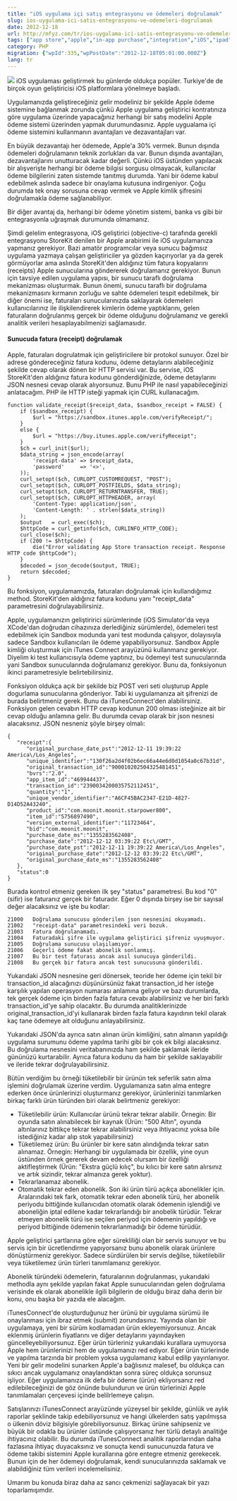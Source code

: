 ```yaml
---
title: "iOS uygulama içi satış entegrasyonu ve ödemeleri doğrulamak"
slug: ios-uygulama-ici-satis-entegrasyonu-ve-odemeleri-dogrulamak
date: 2012-12-18
url: http://mfyz.com/tr/ios-uygulama-ici-satis-entegrasyonu-ve-odemeleri-dogrulamak/
tags: ["app store","apple","in-app purchase","integration","iOS","ipad","iphone","itunes","itunes connect","php","purchase","server","store","storekit","verification"]
category: PHP
migration: {"wpId":335,"wpPostDate":"2012-12-18T05:01:00.000Z"}
lang: tr
---
```


![](/images/archive/tr/2012/12/in-app-purchases.png) iOS uygulaması geliştirmek bu günlerde oldukça popüler. Turkiye'de de birçok oyun geliştiricisi iOS platformlara yönelmeye başladı.

Uygulamanızda geliştireceğiniz gelir modeliniz bir şekilde Apple ödeme sistemine bağlanmak zorunda çünkü Apple uygulama geliştirici kontratınıza göre uygulama üzerinde yapacağınız herhangi bir satış modelini Apple ödeme sistemi üzerinden yapmak durumundasınız. Apple uygualama içi ödeme sistemini kullanmanın avantajları ve dezavantajları var.

En büyük dezavantajı her ödemede, Apple'a 30% vermek. Bunun dışında ödemeleri doğrulamanın teknik zorlukları da var. Bunun dışında avantajları, dezavantajlarını unutturacak kadar değerli. Çünkü iOS üstünden yapılacak bir alışverişte herhangi bir ödeme bilgisi sorgusu olmayacak, kullanıcılar ödeme bilgilerini zaten sistemde tanıtmış durumda. Yani bir ödeme kabul edebilmek aslında sadece bir onaylama kutusuna indirgeniyor. Çoğu durumda tek onay sorusuna cevap vermek ve Apple kimlik şifresini doğrulamakla ödeme sağlanabiliyor.

Bir diğer avantaj da, herhangi bir ödeme yönetim sistemi, banka vs gibi bir entegrasyonla uğraşmak durumunda olmamanız.

Şimdi gelelim entegrasyona, iOS geliştirici (objective-c) tarafında gerekli entegrasyonu StoreKit denilen bir Apple arabirimi ile iOS uygulamanıza yapmanız gerekiyor. Bazi amatör programcılar veya sunucu bağımsız uygulama yazmaya çalışan geliştiriciler ya gözden kaçırıyorlar ya da gerek görmüyorlar ama aslında StoreKit'den aldığınız tüm fatura kopyalarını (receipts) Apple sunucularına göndererek doğrulamanız gerekiyor. Bunun için tavsiye edilen uygulama yapısı, bir sunucu taraflı doğrulama mekanizması oluşturmak. Bunun önemi, sunucu taraflı bir doğrulama mekanizmasını kırmanın zorluğu ve sahte ödemeleri tespit edebilmek, bir diğer önemi ise, faturaları sunucularınızda saklayarak ödemeleri kullanıcılarınız ile ilişkilendirerek kimlerin ödeme yaptıklarını, gelen faturaların doğrulanmış gerçek bir ödeme olduğunu doğrulamanız ve gerekli analitik verileri hesaplayabilmenizi sağlamasıdır.

#### Sunucuda fatura (receipt) doğrulamak

Apple, faturaları dogrulatmak için geliştiricilere bir protokol sunuyor. Özel bir adrese göndereceğiniz fatura kodunu, ödeme detaylarını alabileceğiniz şekilde cevap olarak dönen bir HTTP servisi var. Bu servise, iOS StoreKit'den aldığınız fatura kodunu gönderdiğinizde, ödeme detaylarını JSON nesnesi cevap olarak alıyorsunuz. Bunu PHP ile nasıl yapabileceğinizi anlatacağım. PHP ile HTTP isteği yapmak için CURL kullanacağım.
```
function validate_receipt($receipt_data, $sandbox_receipt = FALSE) {
    if ($sandbox_receipt) {
        $url = "https://sandbox.itunes.apple.com/verifyReceipt/";
    }
    else {
        $url = "https://buy.itunes.apple.com/verifyReceipt";
    }
    $ch = curl_init($url);
    $data_string = json_encode(array(
        'receipt-data' => $receipt_data,
        'password'     => '<>',
    ));
    curl_setopt($ch, CURLOPT_CUSTOMREQUEST, "POST");
    curl_setopt($ch, CURLOPT_POSTFIELDS, $data_string);
    curl_setopt($ch, CURLOPT_RETURNTRANSFER, TRUE);
    curl_setopt($ch, CURLOPT_HTTPHEADER, array(
        'Content-Type: application/json',
        'Content-Length: ' . strlen($data_string))
    );
    $output   = curl_exec($ch);
    $httpCode = curl_getinfo($ch, CURLINFO_HTTP_CODE);
    curl_close($ch);
    if (200 != $httpCode) {
        die("Error validating App Store transaction receipt. Response HTTP code $httpCode");
    }
    $decoded = json_decode($output, TRUE);
    return $decoded;
}

```
Bu fonksiyon, uygulamamızda, faturaları doğrulamak için kullandığımız method. StoreKit'den aldığınız fatura kodunu yanı "receipt_data" parametresini doğrulayabilirsiniz.

Apple, uygulamanızın geliştiririci sürümlerinde (iOS Simulator'da veya XCode'dan doğrudan cihazınıza derlediğiniz sürümlerde), ödemeleri test edebilmek için Sandbox modunda yani test modunda çalışıyor, dolayısıyla sadece Sandbox kullanıcıları ile ödeme yapabiliyorsunuz. Sandbox Apple kimliği oluşturmak için iTunes Connect arayüzünü kullanmanız gerekiyor. Diyelim ki test kullanıcısıyla ödeme yaptınız, bu ödemeyi test sunucularında yani Sandbox sunucularında doğrulamanız gerekiyor. Bunu da, fonksiyonun ikinci parametresiyle belirtebilirsiniz.

Fonksiyon oldukça açık bir şekilde biz POST veri seti oluşturup Apple dogurlama sunucularına gönderiyor. Tabi ki uygulamanıza ait şifrenizi de burada belirtmeniz gerek. Bunu da iTunesConnect'den alabilirsiniz. Fonksiyon gelen cevabın HTTP cevap kodunun 200 olması isteğinize ait bir cevap olduğu anlamına gelir. Bu durumda cevap olarak bir json nesnesi alacaksınız. JSON nesneniz şöyle birşey olmalı:
```
{
   "receipt":{
      "original_purchase_date_pst":"2012-12-11 19:39:22 America\/Los_Angeles",
      "unique_identifier":"130f26a2d4f02b6ec66a44e6d0d1054a0c67b31d",
      "original_transaction_id":"900010202504325481451",
      "bvrs":"2.0",
      "app_item_id":"469944437",
      "transaction_id":"2390034200035752112451",
      "quantity":"1",
      "unique_vendor_identifier":"A6CF45BAC2347-E21D-4827-D14D52A43240",
      "product_id":"com.moonit.moonit.starpower800",
      "item_id":"5756897490",
      "version_external_identifier":"11723464",
      "bid":"com.moonit.moonit",
      "purchase_date_ms":"1355283562408",
      "purchase_date":"2012-12-12 03:39:22 Etc\/GMT",
      "purchase_date_pst":"2012-12-11 19:39:22 America\/Los_Angeles",
      "original_purchase_date":"2012-12-12 03:39:22 Etc\/GMT",
      "original_purchase_date_ms":"1355283562408"
   },
   "status":0
}

```
Burada kontrol etmeniz gereken ilk şey "status" parametresi. Bu kod "0" (sifir) ise faturanız gerçek bir faturadır. Eğer 0 dışında birşey ise bir sayısal değer alacaksınız ve işte bu kodlar:
```
21000   Doğrulama sunucusu gönderilen json nesnesini okuyamadı.
21002   "receipt-data" parametresindeki veri bozuk.
21003   Fatura doğrulanamadı.
21004   Faturadaki şifre ile uygulama geliştirici şifreniz uyuşmuyor.
21005   Doğrulama sunucusu ulaşılamıyor.
21006   Geçerli ödeme fakat abonelik sonlanmış.
21007   Bu bir test faturası ancak asıl sunucuya gönderildi.
21008   Bu gerçek bir fatura ancak test sunucusuna gönderildi.

```
Yukarıdaki JSON nesnesine geri dönersek, teoride her ödeme için tekil bir transaction_id alacağınızı düşünürsünüz fakat transaction_id her isteğe karşılık yapılan operasyon numarası anlamına geliyor ve bazı durumlarda, tek gerçek ödeme için birden fazla fatura cevabı alabilirsiniz ve her biri farklı transaction_id'ye sahip olacaktır. Bu durumda analitiklerinizde original_transaction_id'yi kullanarak birden fazla fatura kayıdının tekil olarak kaç tane ödemeye ait olduğunu anlayabilirsiniz.

Yukarıdaki JSON'da ayrıca satın alınan ürün kimliğini, satın almanın yapıldığı uygulama surumunu ödeme yapılma tarihi gibi bir çok ek bilgi alacaksınız. Bu doğrulama nesnesini veritabanınızda ham şekilde şaklamak ileride gününüzü kurtarabilir. Ayrıca fatura kodunu da ham bir şekilde saklayabilir ve ileride tekrar doğrulayabilirsiniz.

Bütün verdiğim bu örneği tüketilebilir bir ürünün tek seferlik satın alma işlemini doğrulamak üzerine verdim. Uygulamanıza satın alma entegre ederken önce ürünlerinizi oluşturmanız gerekiyor, ürünlerinizi tanımlarken birkaç farklı ürün türünden biri olarak belirtmeniz gerekiyor:

*   Tüketilebilir ürün: Kullanıcılar ürünü tekrar tekrar alabilir. Örnegin: Bir oyunda satın alınabilecek bir kaynak (Ürün: "500 Altın", oyunda altınlarınız bittikçe tekrar tekrar alabilirsiniz veya ihtiyacınız yoksa bile istediğiniz kadar alıp stok yapabilirsiniz)
*   Tüketilemez ürün: Bu ürünler bir kere satın alındığında tekrar satın alınamaz. Örnegin: Herhangi bir uygulamada bir özellik, yine oyun üstünden örnek gererek devam edecek olursam bir özelliği aktifleştirmek (Ürün: "Ekstra güçlü kılıç", bu kılıcı bir kere satın alırsınız ve artık sizindir, tekrar almanıza gerek yoktur).
*   Tekrarlanamaz abonelik.
*   Otomatik tekrar eden abonelik. Son iki ürün türü açıkça abonelikler için. Aralarındaki tek fark, otomatik tekrar eden abonelik türü, her abonelik periyodu bittiğinde kullanıcıdan otomatik olarak ödemenin işlendiği ve aboneliğin iptal edilene kadar tekrarlandığı bir anobelik türüdür. Tekrar etmeyen abonelik türü ise seçilen periyod için ödemenin yapıldığı ve periyod bittiğinde ödemenin tekrarlanmadığı bir ödeme türüdür.

Apple geliştirici şartlarına göre eğer sürekliliği olan bir servis sunuyor ve bu servis için bir ücretlendirme yapıyorsanız bunu abonelik olarak ürünlere dönüştürmeniz gerekiyor. Sadece sürdürülen bir servis değilse, tüketilebilir veya tüketilemez ürün türleri tanımlamanız gerekiyor.

Abonelik türündeki ödemelerin, faturalarının doğrulanması, yukarıdaki methodla aynı şekilde yapılan fakat Apple sunucularından gelen doğrulama verisinde ek olarak abonelikle ilgili bilgilerin de olduğu biraz daha derin bir konu, onu başka bir yazıda ele alacağım.

iTunesConnect'de oluşturduğunuz her ürünü bir uygulama sürümü ile onaylanması için ibraz etmek (submit) zorundasınız. Yayında olan bir uygulamaya, yeni bir sürüm kodlamadan ürün ekleyemiyorsunuz. Ancak eklenmiş ürünlerin fiyatlarını ve diğer detaylarını yayındayken güncelleyebiliyorsunuz. Eğer ürün türleriniz yukarıdaki kurallara uymuyorsa Apple hem ürünlerinizi hem de uygulamanızı red ediyor. Eğer ürün türlerinde ve yapılma tarzında bir problem yoksa uygulamanız kabul edilip yayınlanıyor. Yeni bir gelir modelini sunarken Apple'a bağlısınız malesef, bu oldukça can sıkıcı ancak uygulamanız onaylandıktan sonra süreç oldukça sorunsuz işliyor. Eğer uygulamanıza ilk defa bir ödeme (ürün) ekliyorsanız red edilebileceğinizi de göz önünde bulundurun ve ürün türlerinizi Apple tanımlamaları çerçevesi içinde belilrlemeye çalışın.

Satışlarınızı iTunesConnect arayüzünde yüzeysel bir şekilde, günlük ve aylık raporlar şeklinde takip edebiliyorsunuz ve hangi ülkelerden satış yapılmışsa o ülkenin döviz bilgisiyle görebiliyorsunuz. Birkaç ürüne sahipseniz ve büyük bir odakla bu ürünler üstünde çalışıyorsanız her türlü detaylı analitiğe ihtiyacınız olabilir. Bu durumda iTunesConnect analitik raporlarından daha fazlasına ihtiyaç duyacaksınız ve sonuçta kendi sunucunuzda fatura ve ödeme takibi sistemini Apple kurallarına göre entegre etmeniz gerekecek. Bunun için de her ödemeyi doğrulamak, kendi sunucularınızda saklamak ve alabildiğiniz tüm verileri incelemelisiniz.

Umarım bu konuda biraz daha az sancı çekmenizi sağlayacak bir yazı toparlamışımdır.
